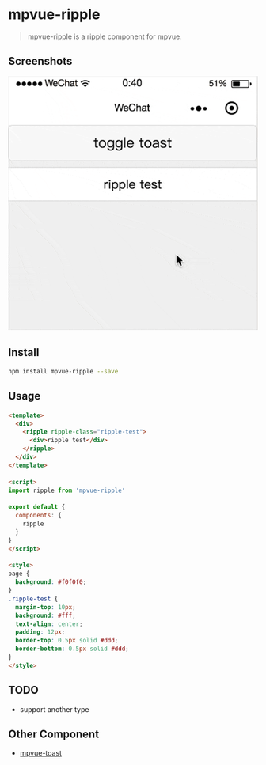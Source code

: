 # mpvue-ripple

> mpvue-ripple is a ripple component for mpvue.

## Screenshots

![](./s.gif)

## Install

```bash
npm install mpvue-ripple --save
```

## Usage

```html
<template>
  <div>
    <ripple ripple-class="ripple-test">
      <div>ripple test</div>
    </ripple>
  </div>
</template>

<script>
import ripple from 'mpvue-ripple'

export default {
  components: {
    ripple
  }
}
</script>

<style>
page {
  background: #f0f0f0;
}
.ripple-test {
  margin-top: 10px;
  background: #fff;
  text-align: center;
  padding: 12px;
  border-top: 0.5px solid #ddd;
  border-bottom: 0.5px solid #ddd;
}
</style>
```

## TODO

- support another type

## Other Component

- [mpvue-toast](https://github.com/linrui1994/mpvue-toast)
